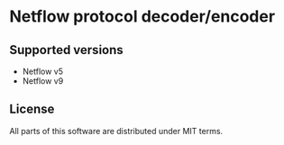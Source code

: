 Netflow protocol decoder/encoder
=================================

Supported versions
------------------

 * Netflow v5
 * Netflow v9

License
-------

All parts of this software are distributed under MIT terms.
